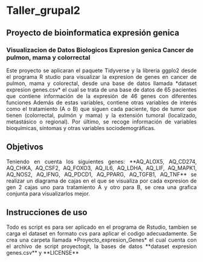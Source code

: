 # Taller_grupal2
## Proyecto de bioinformatica expresión genica 
### Visualizacion de Datos Biologicos Expresion genica Cancer de pulmon, mama y colorrectal
<div align="justify"> Este proyecto se aplicaran el paquete Tidyverse y la libreria ggplo2 desde el programa R studio para visualizar la expresion de genes en cancer de pulmon, mama y colorectal, desde una base de datos llamada *dataset expresion genes.csv* el cual se trata de una base de datos de 65 pacientes que contiene información de la expresión de 46 genes con diferentes funciones Además de estas variables, contiene otras variables de interés como el tratamiento (A o B) que siguen cada paciente, tipo de tumor que tienen (colorrectal, pulmón y mama) y la extensión tumoral (localizado, metastásico o regional). Por último, se recoge información de variables bioquímicas, síntomas y otras variables sociodemográficas.</div>

## Objetivos 
<div align="justify">
Teniendo en cuenta los siguientes genes: **AQ_ALOX5, AQ_CD274, AQ_CHKA, AQ_CSF2, AQ_FOXO3, AQ_IL6, AQ_LDHA, AQ_LIF, AQ_MAPK1, AQ_NOS2, AQ_IFNG, AQ_PDCD1, AQ_PPARG, AQ_TGFB1, AQ_TNF** se realizar un diagrama de cajas en el que se visualiza por cada expresion de gen 2 cajas uno para tratamiento A y otro para B, se crea una grafica conjunta para visualizarlos mejor.
</div>

## Instrucciones de uso 
<div align="justify">
Todo es script es para ser aplicado en el programa de Rstudio, tambien se carga el dataset en formato cvs para aplicar el codigo adecuadamente. Se crea una carpeta llamada *Proyecto_expresion_Genes* el cual cuenta con el archivo de script proyectogit, la bases de datos **dataset expresion genes.csv** y **LICENSE**
</div>
